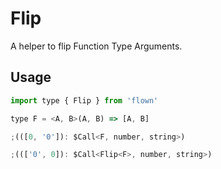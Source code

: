 # Flip

A helper to flip Function Type Arguments.

## Usage

```js
import type { Flip } from 'flown'

type F = <A, B>(A, B) => [A, B]

;(([0, '0']): $Call<F, number, string>)

;((['0', 0]): $Call<Flip<F>, number, string>)
```
